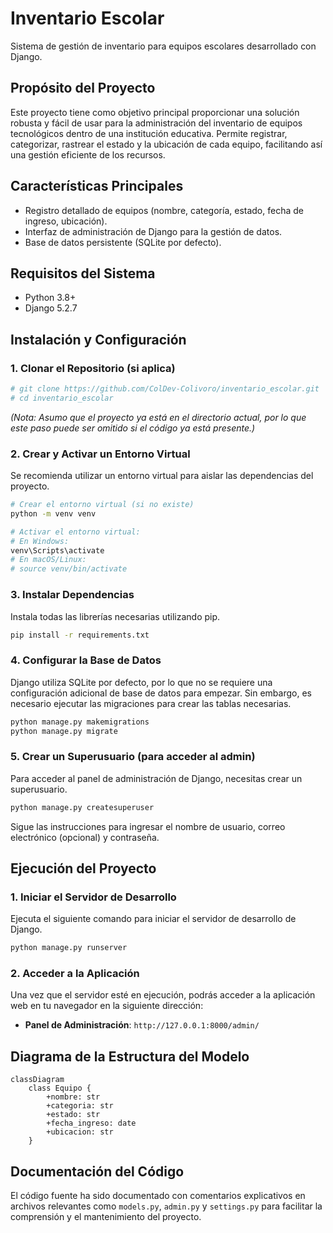 # Inventario Escolar

Sistema de gestión de inventario para equipos escolares desarrollado con Django.

## Propósito del Proyecto

Este proyecto tiene como objetivo principal proporcionar una solución robusta y fácil de usar para la administración del inventario de equipos tecnológicos dentro de una institución educativa. Permite registrar, categorizar, rastrear el estado y la ubicación de cada equipo, facilitando así una gestión eficiente de los recursos.

## Características Principales

*   Registro detallado de equipos (nombre, categoría, estado, fecha de ingreso, ubicación).
*   Interfaz de administración de Django para la gestión de datos.
*   Base de datos persistente (SQLite por defecto).

## Requisitos del Sistema

*   Python 3.8+
*   Django 5.2.7

## Instalación y Configuración

### 1. Clonar el Repositorio (si aplica)
```bash
# git clone https://github.com/ColDev-Colivoro/inventario_escolar.git
# cd inventario_escolar
```
*(Nota: Asumo que el proyecto ya está en el directorio actual, por lo que este paso puede ser omitido si el código ya está presente.)*

### 2. Crear y Activar un Entorno Virtual
Se recomienda utilizar un entorno virtual para aislar las dependencias del proyecto.

```bash
# Crear el entorno virtual (si no existe)
python -m venv venv

# Activar el entorno virtual:
# En Windows:
venv\Scripts\activate
# En macOS/Linux:
# source venv/bin/activate
```

### 3. Instalar Dependencias
Instala todas las librerías necesarias utilizando pip.

```bash
pip install -r requirements.txt
```

### 4. Configurar la Base de Datos
Django utiliza SQLite por defecto, por lo que no se requiere una configuración adicional de base de datos para empezar. Sin embargo, es necesario ejecutar las migraciones para crear las tablas necesarias.

```bash
python manage.py makemigrations
python manage.py migrate
```

### 5. Crear un Superusuario (para acceder al admin)
Para acceder al panel de administración de Django, necesitas crear un superusuario.

```bash
python manage.py createsuperuser
```
Sigue las instrucciones para ingresar el nombre de usuario, correo electrónico (opcional) y contraseña.

## Ejecución del Proyecto

### 1. Iniciar el Servidor de Desarrollo
Ejecuta el siguiente comando para iniciar el servidor de desarrollo de Django.

```bash
python manage.py runserver
```

### 2. Acceder a la Aplicación
Una vez que el servidor esté en ejecución, podrás acceder a la aplicación web en tu navegador en la siguiente dirección:

*   **Panel de Administración**: `http://127.0.0.1:8000/admin/`

## Diagrama de la Estructura del Modelo

```mermaid
classDiagram
    class Equipo {
        +nombre: str
        +categoria: str
        +estado: str
        +fecha_ingreso: date
        +ubicacion: str
    }
```

## Documentación del Código

El código fuente ha sido documentado con comentarios explicativos en archivos relevantes como `models.py`, `admin.py` y `settings.py` para facilitar la comprensión y el mantenimiento del proyecto.
